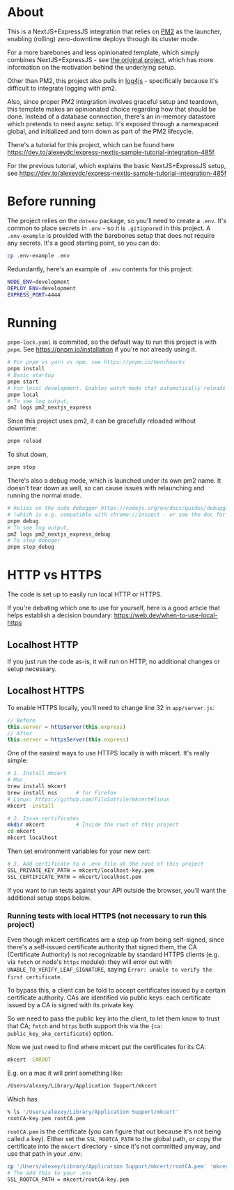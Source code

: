 # About
This is a NextJS+ExpressJS integration that relies on [PM2](https://pm2.keymetrics.io/) as the launcher, enabling (rolling) zero-downtime deploys through its cluster mode.

For a more barebones and less opinionated template, which simply combines NextJS+ExpressJS - see [the original project](https://github.com/alexey-dc/nextjs_express_template), which has more information on the motivation behind the underlying setup.

Other than PM2, this project also pulls in [log4js](https://www.npmjs.com/package/log4js) - specifically because it's difficult to integrate logging with pm2.

Also, since proper PM2 integration involves graceful setup and teardown, this template makes an opinionated choice regarding how that should be done. Instead of a database connection, there's an in-memory datastore which pretends to need async setup. It's exposed through a namespaced global, and initialized and torn down as part of the PM2 lifecycle.

There's a tutorial for this project, which can be found here https://dev.to/alexeydc/express-nextjs-sample-tutorial-integration-485f

For the previous tutorial, which explains the basic NextJS+ExpressJS setup, see https://dev.to/alexeydc/express-nextjs-sample-tutorial-integration-485f

# Before running
The project relies on the `dotenv` package, so you'll need to create a `.env`. It's common to place secrets in `.env` - so it is `.gitignore`d in this project. A `.env-example` is provided with the barebones setup that does not require any secrets. It's a good starting point, so you can do:

```bash
cp .env-example .env
```

Redundantly, here's an example of `.env` contents for this project:
```bash
NODE_ENV=development
DEPLOY_ENV=development
EXPRESS_PORT=4444
```

# Running
`pnpm-lock.yaml` is commited, so the default way to run this project is with `pnpm`. See https://pnpm.io/installation if you're not already using it.

```bash
# For pnpm vs yarn vs npm, see https://pnpm.io/benchmarks
pnpm install
# Basic startup
pnpm start
# For local development. Enables watch mode that automatically reloads on changes to the backend
pnpm local
# To see log output,
pm2 logs pm2_nextjs_express
```

Since this project uses pm2, it can be gracefully reloaded without downtime:
```bash
pnpm reload
```

To shut down,
```bash
pnpm stop
```

There's also a debug mode, which is launched under its own pm2 name. It doesn't tear down as well, so can cause issues with relaunching and running the normal mode.
```bash
# Relies on the node debugger https://nodejs.org/en/docs/guides/debugging-getting-started/
# (which is e.g. compatible with chrome://inspect - or see the doc for other options of connecting)
pnpm debug
# To see log output,
pm2 logs pm2_nextjs_express_debug
# To stop debuger
pnpm stop_debug
```

# HTTP vs HTTPS
The code is set up to easily run local HTTP or HTTPS.

If you're debating which one to use for yourself, here is a good article that helps establish a decision boundary:
https://web.dev/when-to-use-local-https

## Localhost HTTP
If you just run the code as-is, it will run on HTTP, no additional changes or setup necessary.

## Localhost HTTPS
To enable HTTPS locally, you'll need to change line 32 in `app/server.js`:
```javascript
// Before
this.server = httpServer(this.express)
// After
this.server = httpsServer(this.express)
```

One of the easiest ways to use HTTPS locally is with mkcert. It's really simple:

```bash
# 1. Install mkcert
# Mac
brew install mkcert
brew install nss      # for Firefox
# Linux: https://github.com/FiloSottile/mkcert#linux
mkcert -install

# 2. Issue certificates
mkdir mkcert          # Inside the root of this project
cd mkcert
mkcert localhost
```

Then set environment variables for your new cert:
```bash
# 3. Add certificate to a .env file at the root of this project
SSL_PRIVATE_KEY_PATH = mkcert/localhost-key.pem
SSL_CERTIFICATE_PATH = mkcert/localhost.pem
```

If you want to run tests against your API outside the browser, you'll want the additional setup steps below.

### Running tests with local HTTPS (not necessary to run this project)
Even though mkcert certificates are a step up from being self-signed, since there's a self-issued certificate authority that signed them, the CA (Certificate Authority) is not recognizable by standard HTTPS clients (e.g. via `fetch` or node's `https` module): they will error out with `UNABLE_TO_VERIFY_LEAF_SIGNATURE`, saying `Error: unable to verify the first certificate`.

To bypass this, a client can be told to accept certificates issued by a certain certificate authority. CAs are identified via public keys: each certificate issued by a CA is signed with its private key.

So we need to pass the public key into the client, to let them know to trust that CA; `fetch` and `https` both support this via the `{ca: public_key_aka_certificate}` option.

Now we just need to find where mkcert put the certificates for its CA:
```bash
mkcert -CAROOT
```

E.g. on a mac it will print something like:
```bash
/Users/alexey/Library/Application Support/mkcert
```
Which has
```bash
% ls '/Users/alexey/Library/Application Support/mkcert'
rootCA-key.pem rootCA.pem
```

`rootCA.pem` is the certificate (you can figure that out because it's not being called a key). Either set the `SSL_ROOTCA_PATH` to the global path, or copy the certificate into the `mkcert` directory - since it's not committed anyway, and use that path in your .env:

```bash
cp '/Users/alexey/Library/Application Support/mkcert/rootCA.pem' 'mkcert/rootCA.pem'
# The add this to your .env
SSL_ROOTCA_PATH = mkcert/rootCA-key.pem
```


